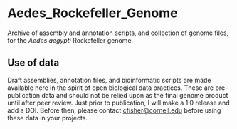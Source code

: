 # Aedes_Rockefeller_Genome
Archive of assembly and annotation scripts, and collection of genome files, for the *Aedes aegypti* Rockefeller genome. 

## Use of data

Draft assemblies, annotation files, and bioinformatic scripts are made available here in the spirit of open biological data practices. These are pre-publication data and should not be relied upon as the final genome product until after peer review. Just prior to publication, I will make a 1.0 release and add a DOI. Before then, please contact cfisher@cornell.edu before using these data in your projects. 

